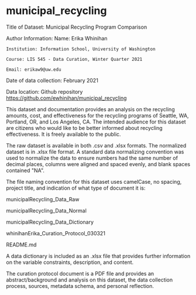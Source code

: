 # municipal_recycling

Title of Dataset: Municipal Recycling Program Comparison

Author Information:
	Name: Erika Whinihan
	
	Institution: Information School, University of Washington
	
	Course: LIS 545 - Data Curation, Winter Quarter 2021
	
	Email: erikaw9@uw.edu

Date of data collection: February 2021

Data location: Github repository https://github.com/ewhinihan/municipal_recycling

This dataset and documentation provides an analysis on the recycling amounts, cost, and effectiveness for the recycling programs of Seattle, WA, Portland, OR, 
and Los Angeles, CA. The intended audience for this dataset are citizens who would like to be better informed about recycling effectiveness. 
It is freely available to the public.

The raw dataset is available in both .csv and .xlsx formats. The normalized dataset is in .xlsx file format.
A standard data normalizing convention was used to normalize the data to ensure numbers had the same number of decimal places, columns were aligned and 
spaced evenly, and blank spaces contained "NA".

The file naming convention for this dataset uses camelCase, no spacing, project title, and indication of what type of document it is:

municipalRecycling_Data_Raw

municipalRecycling_Data_Normal

municipalRecycling_Data_Dictionary

whinihanErika_Curation_Protocol_030321

README.md

A data dictionary is included as an .xlsx file that provides further information on the variable constraints, description, and content.

The curation protocol document is a PDF file and provides an abstract/background and analysis on this dataset, the data collection process, sources, 
metadata schema, and personal reflection.

